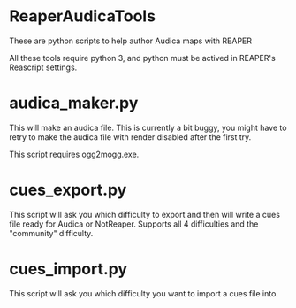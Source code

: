 # ReaperAudicaTools
These are python scripts to help author Audica maps with REAPER

All these tools require python 3, and python must be actived in REAPER's Reascript settings.

# audica_maker.py
This will make an audica file. This is currently a bit buggy, you might have to retry to make the audica file with render disabled after the first try.

This script requires ogg2mogg.exe.

# cues_export.py
This script will ask you which difficulty to export and then will write a cues file ready for Audica or NotReaper. Supports all 4 difficulties and the "community" difficulty.

# cues_import.py
This script will ask you which difficulty you want to import a cues file into.
